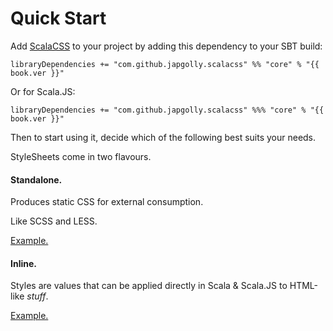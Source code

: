 # Quick Start

Add [ScalaCSS](https://github.com/japgolly/scalacss/) to your project by adding this dependency to your SBT build:

<pre><code class="lang-scala">libraryDependencies += "com.github.japgolly.scalacss" %% "core" % "{{ book.ver }}"</code></pre>

Or for Scala.JS:

<pre><code class="lang-scala">libraryDependencies += "com.github.japgolly.scalacss" %%% "core" % "{{ book.ver }}"</code></pre>

Then to start using it, decide which of the following best suits your needs.

StyleSheets come in two flavours.

#### Standalone.

Produces static CSS for external consumption.

Like SCSS and LESS.

[Example.](standalone.md)


#### Inline.

Styles are values that can be applied directly in Scala & Scala.JS to HTML-like _stuff_.

[Example.](inline.md)
